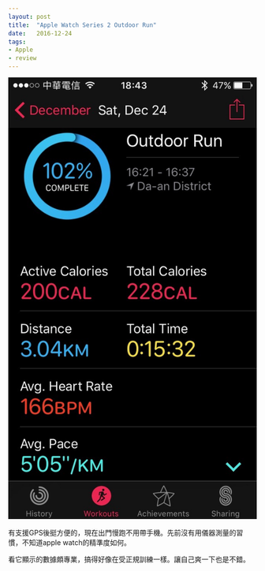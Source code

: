 ```yaml
---
layout: post
title:  "Apple Watch Series 2 Outdoor Run"
date:   2016-12-24
tags:
- Apple
- review
---
```

![Apple Watch Series 2 Outdoor Run](/assets/media/2016-12-24-Apple-Watch-Series-2-Outdoor-Run.jpg)

有支援GPS後挺方便的，現在出門慢跑不用帶手機。先前沒有用儀器測量的習慣，不知道apple watch的精準度如何。

看它顯示的數據頗專業，搞得好像在受正規訓練一樣。讓自己爽一下也是不錯。
